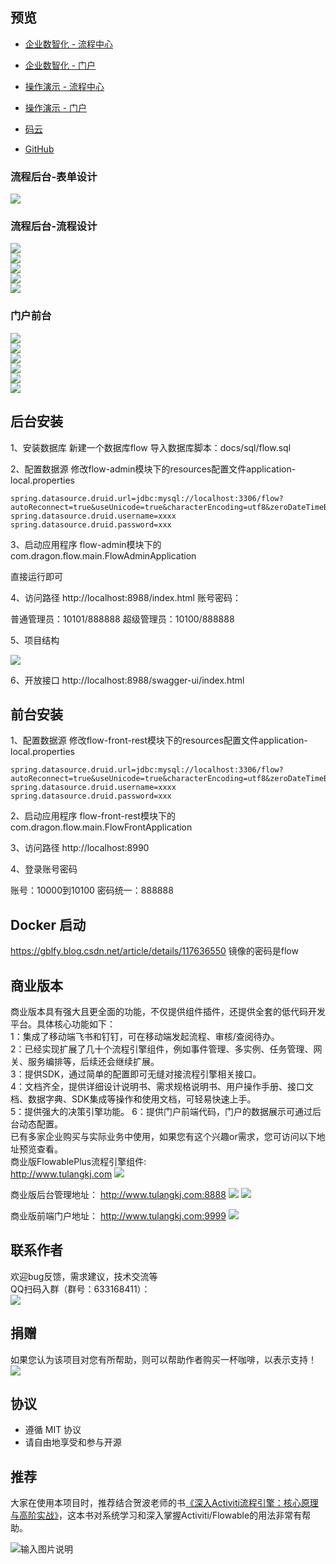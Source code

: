 ## 预览
- [企业数智化 - 流程中心](http://47.106.196.177:8100/idm/#/login?_blank)
- [企业数智化 - 门户](http://47.106.196.177:8200/idm/#/login)


- [操作演示 - 流程中心](https://www.bilibili.com/video/BV1qU4y1L7pB/)
- [操作演示 - 门户](https://www.bilibili.com/video/BV1mh411Y7UT/)


- [码云](https://gitee.com/lwj/flow)

- [GitHub](https://github.com/ecnice/flow)
### 流程后台-表单设计
![](docs/imgs/add-custom-form-new.gif)  

### 流程后台-流程设计
![](docs/imgs/20210531103412212.png)  
![](docs/imgs/20210531103412208.png)  
![](docs/imgs/20210531103412202.png)  
![](docs/imgs/20210531103412165.png)  
![](docs/imgs/20210531103412166.png)  

### 门户前台
![](docs/imgs/20210531105638460.png)  
![](./docs/imgs/front1.png)  
![](./docs/imgs/front2.png)  
![](./docs/imgs/front3.png)  
![](docs/imgs/20210531105638388.png)  
![](docs/imgs/20210531105638343.png)  




## 后台安装
1、安装数据库
新建一个数据库flow
导入数据库脚本：docs/sql/flow.sql

2、配置数据源
修改flow-admin模块下的resources配置文件application-local.properties
```
spring.datasource.druid.url=jdbc:mysql://localhost:3306/flow?autoReconnect=true&useUnicode=true&characterEncoding=utf8&zeroDateTimeBehavior=CONVERT_TO_NULL&useSSL=false&serverTimezone=GMT%2B8&nullCatalogMeansCurrent=true
spring.datasource.druid.username=xxxx
spring.datasource.druid.password=xxx
```
3、启动应用程序
flow-admin模块下的com.dragon.flow.main.FlowAdminApplication

直接运行即可

4、访问路径
http://localhost:8988/index.html
账号密码：

普通管理员：10101/888888
超级管理员：10100/888888

5、项目结构

![](docs/imgs/20210601174137283.png)

6、开放接口
http://localhost:8988/swagger-ui/index.html


## 前台安装
1、配置数据源
修改flow-front-rest模块下的resources配置文件application-local.properties
```
spring.datasource.druid.url=jdbc:mysql://localhost:3306/flow?autoReconnect=true&useUnicode=true&characterEncoding=utf8&zeroDateTimeBehavior=CONVERT_TO_NULL&useSSL=false&serverTimezone=GMT%2B8&nullCatalogMeansCurrent=true
spring.datasource.druid.username=xxxx
spring.datasource.druid.password=xxx
```

2、启动应用程序
flow-front-rest模块下的com.dragon.flow.main.FlowFrontApplication

3、访问路径
http://localhost:8990

4、登录账号密码

账号：10000到10100 密码统一：888888

## Docker 启动
https://gblfy.blog.csdn.net/article/details/117636550
镜像的密码是flow

## 商业版本
商业版本具有强大且更全面的功能，不仅提供组件插件，还提供全套的低代码开发平台。具体核心功能如下：  
1：集成了移动端飞书和钉钉，可在移动端发起流程、审核/查阅待办。  
2：已经实现扩展了几十个流程引擎组件，例如事件管理、多实例、任务管理、网关、服务编排等，后续还会继续扩展。  
3：提供SDK，通过简单的配置即可无缝对接流程引擎相关接口。  
4：文档齐全，提供详细设计说明书、需求规格说明书、用户操作手册、接口文档、数据字典、SDK集成等操作和使用文档，可轻易快速上手。  
5：提供强大的决策引擎功能。
6：提供门户前端代码，门户的数据展示可通过后台动态配置。  
已有多家企业购买与实际业务中使用，如果您有这个兴趣or需求，您可访问以下地址预览查看。  
商业版FlowablePlus流程引擎组件:  
http://www.tulangkj.com
![](docs/imgs/flowable-plus.png) 

商业版后台管理地址：
http://www.tulangkj.com:8888
![](docs/imgs/flow-admin-1.png) 
![](docs/imgs/flow-admin-2.png) 

商业版前端门户地址：
http://www.tulangkj.com:9999
![](docs/imgs/flow-ui.png) 

## 联系作者
欢迎bug反馈，需求建议，技术交流等   
QQ扫码入群（群号：633168411）：   
![](docs/imgs/contact-qq.png) 

## 捐赠
如果您认为该项目对您有所帮助，则可以帮助作者购买一杯咖啡，以表示支持！  
![](docs/imgs/payment.png)

## 协议

- 遵循 MIT 协议
- 请自由地享受和参与开源

## 推荐

大家在使用本项目时，推荐结合贺波老师的书[《深入Activiti流程引擎：核心原理与高阶实战》](https://item.m.jd.com/product/13928958.html?gx=RnAomTM2bmCImZxDqYAkVCoIHuIYVqc)，这本书对系统学习和深入掌握Activiti/Flowable的用法非常有帮助。

![输入图片说明](image.png)

